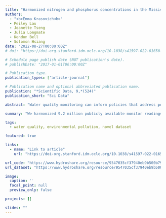 ```yaml
---
title: "Harmonized nitrogen and phosphorus concentrations in the Mississippi/Atchafalaya River Basin from 1980 to 2018"
authors:
  - "<b>Emma Krasovich<b>"
  - Peiley Lau
  - Jeanette Tseng
  - Julia Longmate
  - Kendon Bell
  - Solomon Hsiang
date: "2022-08-27T00:00:00Z"
# doi: "https://doi-org.stanford.idm.oclc.org/10.1038/s41597-022-01650-6"

# Schedule page publish date (NOT publication's date).
# publishDate: "2017-01-01T00:00:00Z"

# Publication type.
publication_types: ["article-journal"]

# Publication name and optional abbreviated publication name.
publication: "*Scientific Data, 9,*(524)"
publication_short: "Sci Data"

abstract: "Water quality monitoring can inform policies that address pollution; however, inconsistent measurement and reporting practices render many observations incomparable across bodies of water, thereby impeding efforts to characterize spatial patterns and long-term trends in pollution. Here, we harmonized 9.2 million publicly available monitor readings from 226 distinct water monitoring authorities spanning the entirety of the Mississippi/Atchafalaya River Basin (MARB) in the United States. We created the Standardized Nitrogen and Phosphorus Dataset (SNAPD), a novel dataset of 4.8 million standardized observations for nitrogen- and phosphorus-containing compounds from 107 thousand sites during 1980–2018. To the best of our knowledge, this dataset represents the largest record of these pollutants in a single river network where measurements can be compared across time and space. We addressed numerous well-documented issues associated with the reporting and interpretation of these water quality data, heretofore unaddressed at this scale, and our approach to water quality data processing can be applied to other nutrient compounds and regions."

summary: "We harmonized 9.2 million publicly available monitor readings from 226 distinct water monitoring authorities spanning the entirety of the Mississippi/Atchafalaya River Basin (MARB) in the United States. We created the Standardized Nitrogen and Phosphorus Dataset (SNAPD), a novel dataset of 4.8 million standardized observations for nitrogen- and phosphorus-containing compounds from 107 thousand sites during 1980–2018. To the best of our knowledge, this dataset represents the largest record of these pollutants in a single river network where measurements can be compared across time and space."

tags:
  - water quality, environmental pollution, novel dataset

featured: true

links:
  - name: "Link to article"
    url: "https://doi-org.stanford.idm.oclc.org/10.1038/s41597-022-01650-6"

url_code: "https://www.hydroshare.org/resource/9547035cf37940eb9b500b7994a378a1/"
url_dataset: "https://www.hydroshare.org/resource/9547035cf37940eb9b500b7994a378a1/"

image:
  caption: ''
  focal_point: null
  preview_only: false

projects: []

slides: ""
---
```

